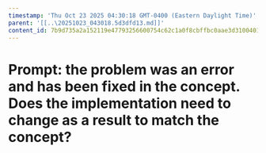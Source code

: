 ```yaml
---
timestamp: 'Thu Oct 23 2025 04:30:18 GMT-0400 (Eastern Daylight Time)'
parent: '[[..\20251023_043018.5d3dfd13.md]]'
content_id: 7b9d735a2a152119e47793256600754c62c1a0f8cbffbc0aae3d310040131e87
---
```


# Prompt: the problem was an error and has been fixed in the concept. Does the implementation need to change as a result to match the concept?
